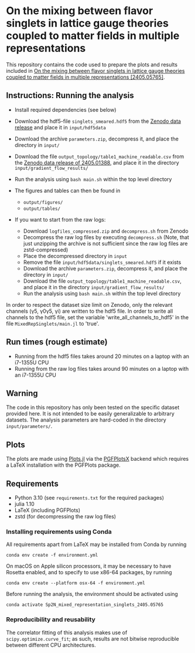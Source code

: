 # On the mixing between flavor singlets in lattice gauge theories coupled to matter fields in multiple representations
This repository contains the code used to prepare the plots and results included in [On the mixing between flavor singlets in lattice gauge theories coupled to matter fields in multiple representations [2405.05765]](https://arxiv.org/abs/2405.05765).

## Instructions: Running the analysis
- Install required dependencies (see below)
- Download the hdf5-file `singlets_smeared.hdf5` from the [Zenodo data release](https://zenodo.org/badge/DOI/10.5281/zenodo.11370542) and place it in `input/hdf5data`
- Download the archive `parameters.zip`, decompress it, and place the directory in `input/`
- Download the file `output_topology/table1_machine_readable.csv` from the [Zenodo data release of 2405.01388](https://zenodo.org/records/11048346), and place it in the directory `input/gradient_flow_results/`
- Run the analysis using `bash main.sh` within the top level directory
- The figures and tables can then be found in
    - `output/figures/`
    - `output/tables/`

- If you want to start from the raw logs:
    - Download `logfiles_compressed.zip` and `decompress.sh` from Zenodo
    - Decompress the raw log files by executing `decompress.sh` (Note, that just unzipping the archive is not sufficient since the raw log files are zstd-compressed)
    - Place the decompressed directory in `input`
    - Remove the file `input/hdf5data/singlets_smeared.hdf5` if it exists
    - Download the archive `parameters.zip`, decompress it, and place the directory in `input/`
    - Download the file `output_topology/table1_machine_readable.csv`, and place it in the directory `input/gradient_flow_results/`
    - Run the analysis using `bash main.sh` within the top level directory

In order to respect the dataset size limit on Zenodo, only the relevant channels (γ5, γ0γ5, γi) are written to the hdf5 file. In order to write all channels to the hdf5 file, set the variable 'write_all_channels_to_hdf5' in the file `MixedRepSinglets/main.jl` to 'true'.

## Run times (rough estimate)

- Running from the hdf5 files takes around 20 minutes on a laptop with an i7-1355U CPU
- Running from the raw log files takes around 90 minutes on a laptop with an i7-1355U CPU

## Warning

The code in this repository has only been tested on the specific dataset provided here. It is not intended to be easily generalizable to arbitrary datasets. The analysis parameters are hard-coded in the directory `input/parameters/`.

## Plots

The plots are made using [Plots.jl](https://zenodo.org/record/7994271) via the [PGFPlotsX](https://github.com/KristofferC/PGFPlotsX.jl) backend which requires a LaTeX installation with the PGFPlots package.

## Requirements

- Python 3.10 (see `requirements.txt` for the required packages)
- julia 1.10
- LaTeX (including PGFPlots)
- zstd (for decompressing the raw log files)

### Installing requirements using Conda

All requirements apart from LaTeX may be installed from Conda by running

    conda env create -f environment.yml

On macOS on Apple silicon processors,
it may be necessary to have Rosetta enabled,
and to specify to use x86-64 packages,
by running

    conda env create --platform osx-64 -f environment.yml

Before running the analysis,
the environment should be activated using

    conda activate Sp2N_mixed_representation_singlets_2405.05765

### Reproducibility and reusability

The correlator fitting of this analysis makes use of `scipy.optimize.curve_fit`; as such, results are not bitwise reproducible between different CPU architectures.
